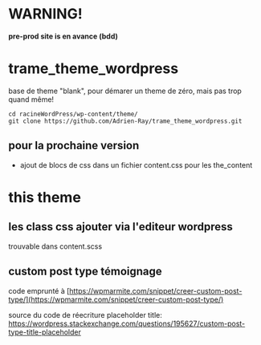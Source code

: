 # WARNING!
**pre-prod site is en avance (bdd)**

# trame_theme_wordpress

base de theme "blank", pour démarer un theme de zéro, mais pas trop quand même!

```
cd racineWordPress/wp-content/theme/
git clone https://github.com/Adrien-Ray/trame_theme_wordpress.git
```
## pour la prochaine version
 - ajout de blocs de css dans un fichier content.css pour les the_content

# this theme

## les class css ajouter via l'editeur wordpress

trouvable dans content.scss

## custom post type témoignage

code emprunté à [https://wpmarmite.com/snippet/creer-custom-post-type/](https://wpmarmite.com/snippet/creer-custom-post-type/)

source du code de réecriture placeholder title: https://wordpress.stackexchange.com/questions/195627/custom-post-type-title-placeholder
